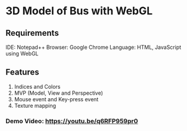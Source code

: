 # 3D Model of Bus with WebGL

## Requirements

IDE: Notepad++
Browser: Google Chrome
Language: HTML, JavaScript using WebGL


## Features
1. Indices and Colors
2. MVP (Model, View and Perspective)
3. Mouse event and Key-press event
4. Texture mapping

### Demo Video: https://youtu.be/q6RFP959pr0
